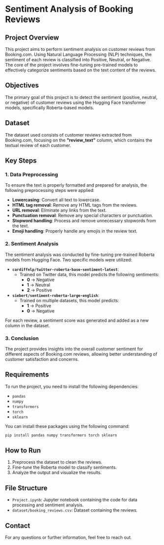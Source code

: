 
# Sentiment Analysis of Booking Reviews

## Project Overview

This project aims to perform sentiment analysis on customer reviews from Booking.com. Using Natural Language Processing (NLP) techniques, the sentiment of each review is classified into Positive, Neutral, or Negative. The core of the project involves fine-tuning pre-trained models to effectively categorize sentiments based on the text content of the reviews.

## Objectives

The primary goal of this project is to detect the sentiment (positive, neutral, or negative) of customer reviews using the Hugging Face transformer models, specifically Roberta-based models.

## Dataset

The dataset used consists of customer reviews extracted from Booking.com, focusing on the **"review_text"** column, which contains the textual review of each customer.

## Key Steps

### 1. Data Preprocessing

To ensure the text is properly formatted and prepared for analysis, the following preprocessing steps were applied:
- **Lowercasing**: Convert all text to lowercase.
- **HTML tag removal**: Remove any HTML tags from the reviews.
- **URL removal**: Eliminate any links from the text.
- **Punctuation removal**: Remove any special characters or punctuation.
- **Stopword handling**: Process and remove unnecessary stopwords from the text.
- **Emoji handling**: Properly handle any emojis in the review text.

### 2. Sentiment Analysis

The sentiment analysis was conducted by fine-tuning pre-trained Roberta models from Hugging Face. Two specific models were utilized:
- **`cardiffnlp/twitter-roberta-base-sentiment-latest`**:
  - Trained on Twitter data, this model predicts the following sentiments:
    - **0** -> Negative
    - **1** -> Neutral
    - **2** -> Positive
- **`siebert/sentiment-roberta-large-english`**:
  - Trained on multiple datasets, this model predicts:
    - **1** -> Positive
    - **0** -> Negative

For each review, a sentiment score was generated and added as a new column in the dataset.

### 3. Conclusion

The project provides insights into the overall customer sentiment for different aspects of Booking.com reviews, allowing better understanding of customer satisfaction and concerns.

## Requirements

To run the project, you need to install the following dependencies:
- `pandas`
- `numpy`
- `transformers`
- `torch`
- `sklearn`

You can install these packages using the following command:
```bash
pip install pandas numpy transformers torch sklearn
```

## How to Run

1. Preprocess the dataset to clean the reviews.
2. Fine-tune the Roberta model to classify sentiments.
3. Analyze the output and visualize the results.

## File Structure

- `Project.ipynb`: Jupyter notebook containing the code for data processing and sentiment analysis.
- `dataset/booking_reviews.csv`: Dataset containing the reviews.

## Contact

For any questions or further information, feel free to reach out.
